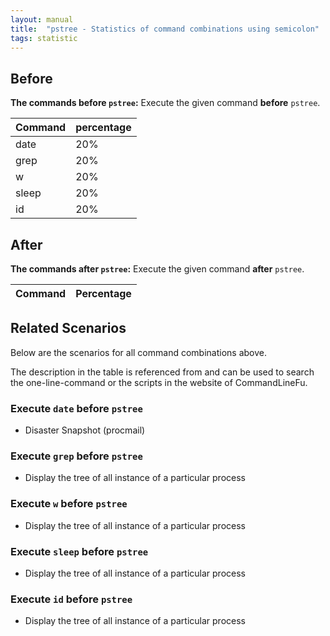 ```yaml
---
layout: manual
title:  "pstree - Statistics of command combinations using semicolon"
tags: statistic
---
```


## Before

__The commands before `pstree`:__  Execute the given command __before__ `pstree`.

| Command | percentage |
|--------|--------|
| date | 20% |
| grep | 20% |
| w | 20% |
| sleep | 20% |
| id | 20% |



## After

__The commands after `pstree`:__ Execute the given command __after__ `pstree`.

| Command | Percentage | 
|-------|--------|



## Related Scenarios

Below are the scenarios for all command combinations above.

The description in the table is referenced from and can be used to search the one-line-command or the scripts in the website of CommandLineFu.


### Execute `date` before `pstree`

- Disaster Snapshot (procmail)

            
### Execute `grep` before `pstree`

- Display the tree of all instance of a particular  process

            
### Execute `w` before `pstree`

- Display the tree of all instance of a particular  process

            
### Execute `sleep` before `pstree`

- Display the tree of all instance of a particular  process

            
### Execute `id` before `pstree`

- Display the tree of all instance of a particular  process

            


